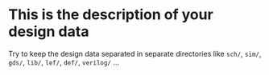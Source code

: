 # This is the description of your design data

Try to keep the design data separated in separate directories like `sch/`, `sim/`, `gds/`, `lib/`, `lef/`, `def/`,
`verilog/` ...

